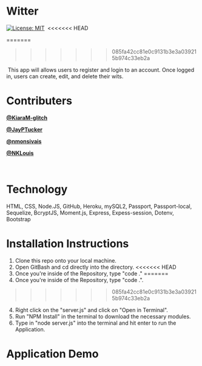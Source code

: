 # Witter
[![License: MIT](https://img.shields.io/badge/License-MIT-yellow.svg)](https://opensource.org/licenses/MIT)
​
<<<<<<< HEAD

=======
>>>>>>> 085fa42cc81e0c9131b3e3a039215b974c33eb2a

​
This app will allows users to register and login to an account. Once logged in, users can create, edit, and delete their wits.
​
# Contributers

​<a href="https://github.com/KiaraM-glitch " target="_blank">**@KiaraM-glitch**</a> 

<a href="https://github.com/JayPTucker " target="_blank">**@JayPTucker**</a> 

<a href="https://github.com/nmonsivais " target="_blank">**@nmonsivais**</a> 

<a href="https://github.com/NKLouis " target="_blank">**@NKLouis**</a> 

​
# Technology

HTML, CSS, Node.JS, GitHub, Heroku, mySQL2, Passport, Passport-local, Sequelize, BcryptJS, Moment.js, Express, Expess-session, Dotenv, Bootstrap
​
# Installation Instructions

1. Clone this repo onto your local machine.
2. Open GitBash and cd directly into the directory.
<<<<<<< HEAD
3. Once you're inside of the Repository, type "code ."
=======
3. Once you're inside of the Repository, type "code .".
>>>>>>> 085fa42cc81e0c9131b3e3a039215b974c33eb2a
4. Right click on the "server.js" and click on "Open in Terminal".
5. Run "NPM Install" in the terminal to download the necessary modules.
6. Type in "node server.js" into the terminal and hit enter to run the Application.
​
# Application Demo
​
<img src="">
​
​